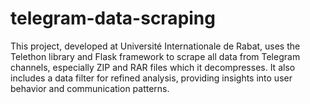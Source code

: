 # telegram-data-scraping
This project, developed at Université Internationale de Rabat, uses the Telethon library and Flask framework to scrape all data from Telegram channels, especially ZIP and RAR files which it decompresses. It also includes a data filter for refined analysis, providing insights into user behavior and communication patterns.
